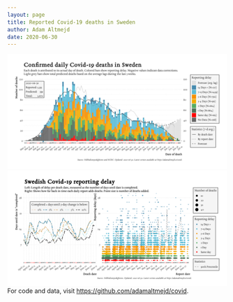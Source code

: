 ```yaml
---
layout: page
title: Reported Covid-19 deaths in Sweden
author: Adam Altmejd
date: 2020-06-30
---
```


![Graph of Swedish Covid-19 deaths with reporting delay.](deaths_lag_sweden_2020-06-30.png "Swedish Covid-19 deaths.")
![Graph of Swedish Covid-19 reporting delay in daily deaths.](lag_trend_sweden_2020-06-30.png "Trend in Swedish Covid-19 mortality reporting delay.")
For code and data, visit <https://github.com/adamaltmejd/covid>.
